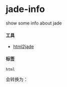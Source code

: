 jade-info
=========

show some info about jade


#### 工具

* [html2jade](http://html2jade.aaron-powell.com/)



#### 标签

```shell
html
```

会转换为： <html></html>
